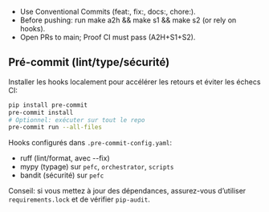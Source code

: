 - Use Conventional Commits (feat:, fix:, docs:, chore:).
- Before pushing: run make a2h && make s1 && make s2 (or rely on hooks).
- Open PRs to main; Proof CI must pass (A2H+S1+S2).

## Pré-commit (lint/type/sécurité)

Installer les hooks localement pour accélérer les retours et éviter les échecs CI:

```bash
pip install pre-commit
pre-commit install
# Optionnel: exécuter sur tout le repo
pre-commit run --all-files
```

Hooks configurés dans `.pre-commit-config.yaml`:
- ruff (lint/format, avec --fix)
- mypy (typage) sur `pefc`, `orchestrator`, `scripts`
- bandit (sécurité) sur `pefc`

Conseil: si vous mettez à jour des dépendances, assurez-vous d’utiliser `requirements.lock` et de vérifier `pip-audit`.